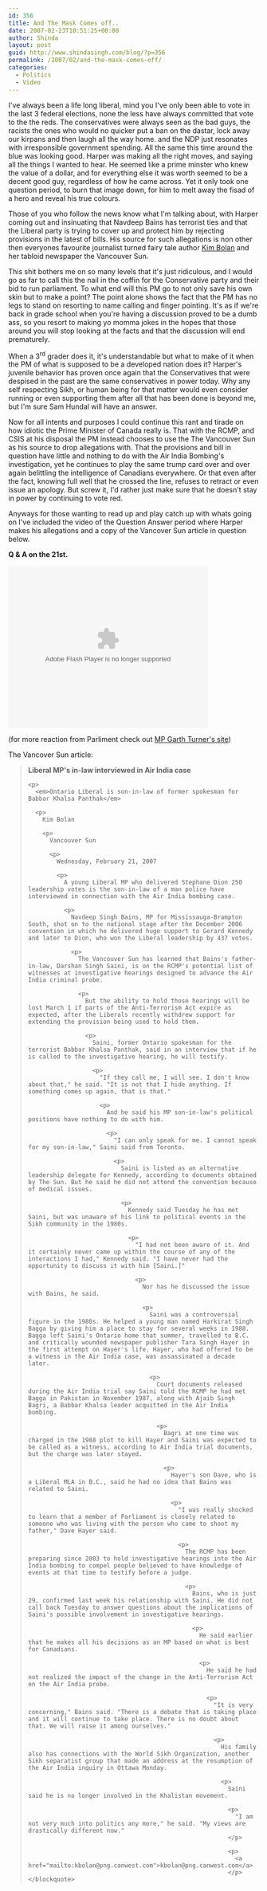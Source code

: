 ```yaml
---
id: 356
title: And The Mask Comes off..
date: 2007-02-23T10:51:25+00:00
author: Shinda
layout: post
guid: http://www.shindasingh.com/blog/?p=356
permalink: /2007/02/and-the-mask-comes-off/
categories:
  - Politics
  - Video
---
```

I've always been a life long liberal, mind you I've only been able to vote in the last 3 federal elections, none the less have always committed that vote to the the reds. The conservatives were always seen as the bad guys, the racists the ones who would no quicker put a ban on the dastar, lock away our kirpans and then laugh all the way home. and the NDP just resonates with irresponsible government spending. All the same this time around the blue was looking good. Harper was making all the right moves, and saying all the things I wanted to hear. He seemed like a prime minster who knew the value of a dollar, and for everything else it was worth seemed to be a decent good guy, regardless of how he came across. Yet it only took one question period, to burn that image down, for him to melt away the fisad of a hero and reveal his true colours. 

<p style="margin-bottom: 0in">
  Those of you who follow the news know what I'm talking about, with Harper coming out and insinuating that Navdeep Bains has terrorist ties and that the Liberal party is trying to cover up and protect him by rejecting provisions in the latest of bills. His source for such allegations is non other then everyones favourite journalist turned fairy tale author <a href="http://www.shindasingh.com/blog/?p=61">Kim Bolan</a> and her tabloid newspaper the Vancouver Sun.
</p>

This shit bothers me on so many levels that it's just ridiculous, and I would go as far to call this the nail in the coffin for the Conservative party and their bid to run parliament. To what end will this PM go to not only save his own skin but to make a point? The point alone shows the fact that the PM has no legs to stand on resorting to name calling and finger pointing. It's as if we're back in grade school when you're having a discussion proved to be a dumb ass, so you resort to making yo momma jokes in the hopes that those around you will stop looking at the facts and that the discussion will end prematurely.

When a 3<sup>rd</sup> grader does it, it's understandable but what to make of it when the PM of what is supposed to be a developed nation does it? Harper's juvenile behavior has proven once again that the Conservatives that were despised in the past are the same conservatives in power today. Why any self respecting Sikh, or human being for that matter would even consider running or even supporting them after all that has been done is beyond me, but I'm sure Sam Hundal will have an answer.

Now for all intents and purposes I could continue this rant and tirade on how idiotic the Prime Minister of Canada really is. That with the RCMP, and CSIS at his disposal the PM instead chooses to use the The Vancouver Sun as his source to drop allegations with. That the provisions and bill in question have little and nothing to do with the Air India Bombing's investigation, yet he continues to play the same trump card over and over again belittling the intelligence of Canadians everywhere. Or that even after the fact, knowing full well that he crossed the line, refuses to retract or even issue an apology. But screw it, I'd rather just make sure that he doesn't stay in power by continuing to vote red.

Anyways for those wanting to read up and play catch up with whats going on I've included the video of the Question Answer period where Harper makes his allegations and a copy of the Vancover Sun article in question below.

**Q & A on the 21st.**

<embed id="VideoPlayback" style="width: 400px; height: 326px" src="http://video.google.com/googleplayer.swf?docId=6609186541381969402&hl=en-CA" type="application/x-shockwave-flash" flashvars="">
  </p> 
  
  <p>
    (for more reaction from Parliment check out <a href="http://www.garth.ca/mptv/">MP Garth Turner's site</a>)
  </p>
  
  <p>
    The Vancover Sun article:
  </p>
  
  <blockquote>
    <p>
      <strong>Liberal MP's in-law interviewed in Air India case</strong>
    </p>
    
    <p>
      <em>Ontario Liberal is son-in-law of former spokesman for Babbar Khalsa Panthak</em> 
      
      <p>
        Kim Bolan 
        
        <p>
          Vancouver Sun 
          
          <p>
            Wednesday, February 21, 2007 
            
            <p>
              A young Liberal MP who delivered Stephane Dion 250 leadership votes is the son-in-law of a man police have interviewed in connection with the Air India bombing case. 
              
              <p>
                Navdeep Singh Bains, MP for Mississauga-Brampton South, shot on to the national stage after the December 2006 convention in which he delivered huge support to Gerard Kennedy and later to Dion, who won the Liberal leadership by 437 votes. 
                
                <p>
                  The Vancouver Sun has learned that Bains's father-in-law, Darshan Singh Saini, is on the RCMP's potential list of witnesses at investigative hearings designed to advance the Air India criminal probe. 
                  
                  <p>
                    But the ability to hold those hearings will be lost March 1 if parts of the Anti-Terrorism Act expire as expected, after the Liberals recently withdrew support for extending the provision being used to hold them. 
                    
                    <p>
                      Saini, former Ontario spokesman for the terrorist Babbar Khalsa Panthak, said in an interview that if he is called to the investigative hearing, he will testify. 
                      
                      <p>
                        "If they call me, I will see. I don't know about that," he said. "It is not that I hide anything. If something comes up again, that is that." 
                        
                        <p>
                          And he said his MP son-in-law's political positions have nothing to do with him. 
                          
                          <p>
                            "I can only speak for me. I cannot speak for my son-in-law," Saini said from Toronto. 
                            
                            <p>
                              Saini is listed as an alternative leadership delegate for Kennedy, according to documents obtained by The Sun. But he said he did not attend the convention because of medical issues. 
                              
                              <p>
                                Kennedy said Tuesday he has met Saini, but was unaware of his link to political events in the Sikh community in the 1980s. 
                                
                                <p>
                                  "I had not been aware of it. And it certainly never came up within the course of any of the interactions I had," Kennedy said. "I have never had the opportunity to discuss it with him [Saini.]" 
                                  
                                  <p>
                                    Nor has he discussed the issue with Bains, he said. 
                                    
                                    <p>
                                      Saini was a controversial figure in the 1980s. He helped a young man named Harkirat Singh Bagga by giving him a place to stay for several weeks in 1988. Bagga left Saini's Ontario home that summer, travelled to B.C. and critically wounded newspaper publisher Tara Singh Hayer in the first attempt on Hayer's life. Hayer, who had offered to be a witness in the Air India case, was assassinated a decade later. 
                                      
                                      <p>
                                        Court documents released during the Air India trial say Saini told the RCMP he had met Bagga in Pakistan in November 1987, along with Ajaib Singh Bagri, a Babbar Khalsa leader acquitted in the Air India bombing. 
                                        
                                        <p>
                                          Bagri at one time was charged in the 1988 plot to kill Hayer and Saini was expected to be called as a witness, according to Air India trial documents, but the charge was later stayed. 
                                          
                                          <p>
                                            Hayer's son Dave, who is a Liberal MLA in B.C., said he had no idea that Bains was related to Saini. 
                                            
                                            <p>
                                              "I was really shocked to learn that a member of Parliament is closely related to someone who was living with the person who came to shoot my father," Dave Hayer said. 
                                              
                                              <p>
                                                The RCMP has been preparing since 2003 to hold investigative hearings into the Air India bombing to compel people believed to have knowledge of events at that time to testify before a judge. 
                                                
                                                <p>
                                                  Bains, who is just 29, confirmed last week his relationship with Saini. He did not call back Tuesday to answer questions about the implications of Saini's possible involvement in investigative hearings. 
                                                  
                                                  <p>
                                                    He said earlier that he makes all his decisions as an MP based on what is best for Canadians. 
                                                    
                                                    <p>
                                                      He said he had not realized the impact of the change in the Anti-Terrorism Act on the Air India probe. 
                                                      
                                                      <p>
                                                        "It is very concerning," Bains said. "There is a debate that is taking place and it will continue to take place. There is no doubt about that. We will raise it among ourselves." 
                                                        
                                                        <p>
                                                          His family also has connections with the World Sikh Organization, another Sikh separatist group that made an address at the resumption of the Air India inquiry in Ottawa Monday. 
                                                          
                                                          <p>
                                                            Saini said he is no longer involved in the Khalistan movement. 
                                                            
                                                            <p>
                                                              "I am not very much into politics any more," he said. "My views are drastically different now."
                                                            </p>
                                                            
                                                            <p>
                                                              <a href="mailto:kbolan@png.canwest.com">kbolan@png.canwest.com</a>
                                                            </p></blockquote>